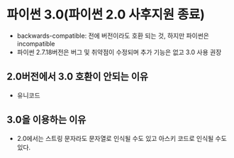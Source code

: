 # 파이썬 3.0(파이썬 2.0 사후지원 종료)
* backwards-compatible: 전에 버전이라도 호환 되는 것, 하지만 파이썬은 incompatible
* 파이썬 2.7.18버전은 버그 및 취약점이 수정되며 추가 기능은 없고 3.0 사용 권장

## 2.0버전에서 3.0 호환이 안되는 이유
* 유니코드

## 3.0을 이용하는 이유
* 2.0에서는 스트링 문자라도 문자열로 인식될 수도 있고 아스키 코드로 인식될 수도 있다. 

